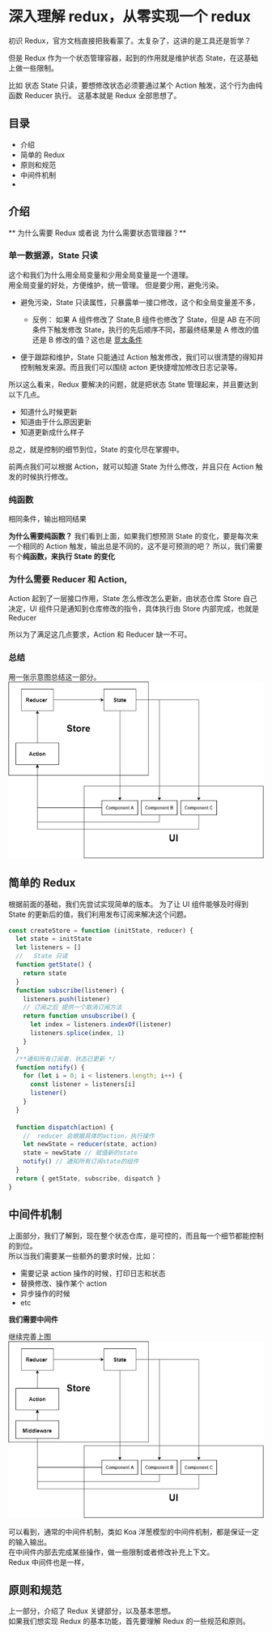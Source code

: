 # 深入理解 redux，从零实现一个 redux

初识 Redux，官方文档直接把我看蒙了。太复杂了，这讲的是工具还是哲学？

但是 Redux 作为一个状态管理容器，起到的作用就是维护状态 State，在这基础上做一些限制。

比如 状态 State 只读，要想修改状态必须要通过某个 Action 触发，这个行为由纯函数 Reducer 执行。
这基本就是 Redux 全部思想了。

## 目录

- 介绍
- 简单的 Redux
- 原则和规范
- 中间件机制
-

## 介绍

** 为什么需要 Redux 或者说 为什么需要状态管理器？**

### 单一数据源，State 只读

这个和我们为什么用全局变量和少用全局变量是一个道理。  
用全局变量的好处，方便维护，统一管理。 但是要少用，避免污染。

- 避免污染，State 只读属性，只暴露单一接口修改，这个和全局变量差不多，

  - 反例： 如果 A 组件修改了 State,B 组件也修改了 State，但是 AB 在不同条件下触发修改 State，执行的先后顺序不同，那最终结果是 A 修改的值还是 B 修改的值？这也是 [竞太条件](https://zh.wikipedia.org/wiki/%E7%AB%B6%E7%88%AD%E5%8D%B1%E5%AE%B3)

- 便于跟踪和维护，State 只能通过 Action 触发修改，我们可以很清楚的得知并控制触发来源。而且我们可以围绕 acton 更快捷增加修改日志记录等。

所以这么看来，Redux 要解决的问题，就是把状态 State 管理起来，并且要达到以下几点。

- 知道什么时候更新
- 知道由于什么原因更新
- 知道更新成什么样子

总之，就是控制的细节到位，State 的变化尽在掌握中。

前两点我们可以根据 Action，就可以知道 State 为什么修改，并且只在 Action 触发的时候执行修改。

### 纯函数

相同条件，输出相同结果

**为什么需要纯函数？**
我们看到上面，如果我们想预测 State 的变化，要是每次来一个相同的 Action 触发，输出总是不同的，这不是可预测的吧？
所以，我们需要有个**纯函数，来执行 State 的变化**

### 为什么需要 Reducer 和 Action,

Action 起到了一层接口作用，State 怎么修改怎么更新，由状态仓库 Store 自己决定，UI 组件只是通知到仓库修改的指令，具体执行由 Store 内部完成，也就是 Reducer

所以为了满足这几点要求，Action 和 Reducer 缺一不可。

### 总结

用一张示意图总结这一部分。
![Store-UI示意图](./images/Store-UI示意图.png)

## 简单的 Redux

根据前面的基础，我们先尝试实现简单的版本。
为了让 UI 组件能够及时得到 State 的更新后的值，我们利用发布订阅来解决这个问题。

```js
const createStore = function (initState, reducer) {
  let state = initState
  let listeners = []
  //   State 只读
  function getState() {
    return state
  }
  function subscribe(listener) {
    listeners.push(listener)
    // 订阅之后 提供一个取消订阅方法
    return function unsubscribe() {
      let index = listeners.indexOf(listener)
      listeners.splice(index, 1)
    }
  }
  /**通知所有订阅者，状态已更新 */
  function notify() {
    for (let i = 0; i < listeners.length; i++) {
      const listener = listeners[i]
      listener()
    }
  }

  function dispatch(action) {
    //  reducer 会根据具体的action，执行操作
    let newState = reducer(state, action)
    state = newState // 赋值新的state
    notify() // 通知所有订阅state的组件
  }
  return { getState, subscribe, dispatch }
}
```

## 中间件机制

上面部分，我们了解到，现在整个状态仓库，是可控的，而且每一个细节都能控制的到位。  
所以当我们需要某一些额外的要求时候，比如：

- 需要记录 action 操作的时候，打印日志和状态
- 替换修改、操作某个 action
- 异步操作的时候
- etc

**我们需要中间件**

继续完善上图
![Store-UI-Middleware示意图](./images/Store-UI-MiddleWare示意图.png)

可以看到，通常的中间件机制，类如 Koa 洋葱模型的中间件机制，都是保证一定的输入输出。  
在中间件内部去完成某些操作，做一些限制或者修改补充上下文。  
Redux 中间件也是一样，

## 原则和规范

上一部分，介绍了 Redux 关键部分，以及基本思想。  
如果我们想实现 Redux 的基本功能，首先要理解 Redux 的一些规范和原则。
